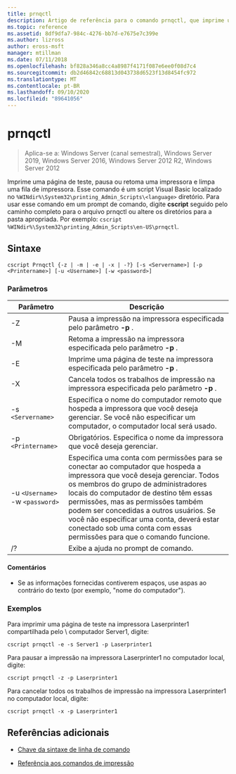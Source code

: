 ```yaml
---
title: prnqctl
description: Artigo de referência para o comando prnqctl, que imprime uma página de teste e pausa ou retoma uma impressora.
ms.topic: reference
ms.assetid: 8df9dfa7-984c-4276-bb7d-e7675e7c399e
ms.author: lizross
author: eross-msft
manager: mtillman
ms.date: 07/11/2018
ms.openlocfilehash: bf828a346a8cc4a8987f4171f087e6ee0f08d7c4
ms.sourcegitcommit: db2d46842c68813d043738d6523f13d8454fc972
ms.translationtype: MT
ms.contentlocale: pt-BR
ms.lasthandoff: 09/10/2020
ms.locfileid: "89641056"
---
```

# <a name="prnqctl"></a>prnqctl

> Aplica-se a: Windows Server (canal semestral), Windows Server 2019, Windows Server 2016, Windows Server 2012 R2, Windows Server 2012

Imprime uma página de teste, pausa ou retoma uma impressora e limpa uma fila de impressora. Esse comando é um script Visual Basic localizado no `%WINdir%\System32\printing_Admin_Scripts\<language>` diretório. Para usar esse comando em um prompt de comando, digite **cscript** seguido pelo caminho completo para o arquivo prnqctl ou altere os diretórios para a pasta apropriada. Por exemplo: `cscript %WINdir%\System32\printing_Admin_Scripts\en-US\prnqctl`.

## <a name="syntax"></a>Sintaxe

```
cscript Prnqctl {-z | -m | -e | -x | -?} [-s <Servername>] [-p <Printername>] [-u <Username>] [-w <password>]
```

### <a name="parameters"></a>Parâmetros

| Parâmetro | Descrição |
|--|--|
| -Z | Pausa a impressão na impressora especificada pelo parâmetro **-p** . |
| -M | Retoma a impressão na impressora especificada pelo parâmetro **-p** . |
| -E | Imprime uma página de teste na impressora especificada pelo parâmetro **-p** . |
| -X | Cancela todos os trabalhos de impressão na impressora especificada pelo parâmetro **-p** . |
| -s `<Servername>` | Especifica o nome do computador remoto que hospeda a impressora que você deseja gerenciar. Se você não especificar um computador, o computador local será usado. |
| -p `<Printername>` | Obrigatórios. Especifica o nome da impressora que você deseja gerenciar. |
| -u `<Username>` -w `<password>` | Especifica uma conta com permissões para se conectar ao computador que hospeda a impressora que você deseja gerenciar. Todos os membros do grupo de administradores locais do computador de destino têm essas permissões, mas as permissões também podem ser concedidas a outros usuários. Se você não especificar uma conta, deverá estar conectado sob uma conta com essas permissões para que o comando funcione. |
| /? | Exibe a ajuda no prompt de comando. |

#### <a name="remarks"></a>Comentários

- Se as informações fornecidas contiverem espaços, use aspas ao contrário do texto (por exemplo, "nome do computador").

### <a name="examples"></a>Exemplos

Para imprimir uma página de teste na impressora Laserprinter1 compartilhada pelo \\ computador Server1, digite:

```
cscript prnqctl -e -s Server1 -p Laserprinter1
```

Para pausar a impressão na impressora Laserprinter1 no computador local, digite:

```
cscript prnqctl -z -p Laserprinter1
```

Para cancelar todos os trabalhos de impressão na impressora Laserprinter1 no computador local, digite:

```
cscript prnqctl -x -p Laserprinter1
```

## <a name="additional-references"></a>Referências adicionais

- [Chave da sintaxe de linha de comando](command-line-syntax-key.md)

- [Referência aos comandos de impressão](print-command-reference.md)
